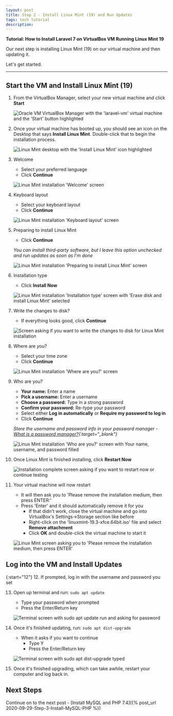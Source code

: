 ```yaml
---
layout: post
title: Step 2 - Install Linux Mint (19) and Run Updates
tags: tech tutorial
description: 
---
```


**Tutorial: How to Install Laravel 7 on VirtualBox VM Running Linux Mint 19**

Our next step is installing Linux Mint (19) on our virtual machine and then updating it.

Let's get started.

<!--more-->
---

## Start the VM and Install Linux Mint (19)

1. From the VirtualBox Manager, select your new virtual machine and click **Start**

	![Oracle VM VirtualBox Manager with the 'laravel-vm' virtual machine and the 'Start' button highlighted](/assets/images/laravel-on-mint-post/mint-1-1.jpg)

2. Once your virtual machine has booted up, you should see an icon on the Desktop that says **Install Linux Mint**. Double-click that to begin the installation process.

	![Linux Mint desktop with the 'Install Linux Mint' icon highlighted](/assets/images/laravel-on-mint-post/mint-1-click.png)

3. Welcome
	- Select your preferred language
	- Click **Continue**

	![Linux Mint installation 'Welcome' screen](/assets/images/laravel-on-mint-post/mint-2-language.png)

4. Keyboard layout
	- Select your keyboard layout
	- Click **Continue**

	![Linux Mint installation 'Keyboard layout' screen](/assets/images/laravel-on-mint-post/mint-3-keyboard.png)

5. Preparing to install Linux Mint
	- Click **Continue**

	*You can install third-party software, but I leave this option unchecked and run updates as soon as I'm done*

	![Linux Mint installation 'Preparing to install Linux Mint' screen](/assets/images/laravel-on-mint-post/mint-4-preparing.png)

6. Installation type
	- Click **Install Now**

	![Linux Mint installation 'Installation type' screen with 'Erase disk and install Linux Mint' selected](/assets/images/laravel-on-mint-post/mint-5-installation-type.png)

7. Write the changes to disk?
	- If everything looks good, click **Continue**

	![Screen asking if you want to write the changes to disk for Linux Mint installation](/assets/images/laravel-on-mint-post/mint-6-write.png)

8. Where are you?
	- Select your time zone
	- Click **Continue**

	![Linux Mint installation 'Where are you?' screen](/assets/images/laravel-on-mint-post/mint-7-timezone.png)

9. Who are you?
	- **Your name:** Enter a name
	- **Pick a username:** Enter a username
	- **Choose a password:** Type in a strong password
	- **Confirm your password:** Re-type your password
	- Select either **Log in automatically** or **Require my password to log in**
	- Click **Continue**

	*Store the username and password info in your password manager - [What is a password manager?](https://en.wikipedia.org/wiki/Password_manager){:target="_blank"}*

	![Linux Mint installation 'Who are you?' screen with Your name, username, and password filled](/assets/images/laravel-on-mint-post/mint-8-who.png)

10. Once Linux Mint is finished installing, click **Restart Now**

	![Installation complete screen asking if you want to restart now or continue testing](/assets/images/laravel-on-mint-post/mint-9-restart.png)

11. Your virtual machine will now restart
	- It will then ask you to 'Please remove the installation medium, then press ENTER:'
	- Press 'Enter' and it should automatically  remove it for you
		- If that didn't work, close the virtual machine and go into VirtualBox's Settings->Storage section like before 
		- Right-click on the 'linuxmint-19.3-xfce.64bit.iso' file and select **Remove attachment**
		- Click **OK** and double-click the virtual machine to start it

	![Linux Mint screen asking you to 'Please remove the installation medium, then press ENTER'](/assets/images/laravel-on-mint-post/mint-10-remove.png)

## Log into the VM and Install Updates

{:start="12"}
12. If prompted, log in with the username and password you set

13. Open up terminal and run: `sudo apt update`
	- Type your password when prompted
	- Press the Enter/Return key

	![Terminal screen with `sudo apt update` run and asking for password](/assets/images/laravel-on-mint-post/update-1.png)

14. Once it's finished updating, run: `sudo apt dist-upgrade`
	- When it asks if you want to continue
		- Type Y
		- Press the Enter/Return key

	![Terminal screen with `sudo apt dist-upgrade` typed](/assets/images/laravel-on-mint-post/update-2.png)

15. Once it's finished upgrading, which can take awhile, restart your computer and log back in.

## Next Steps

Continue on to the next post - [Install MySQL and PHP 7.4]({% post_url 2020-09-29-Step-3-Install-MySQL-PHP %})